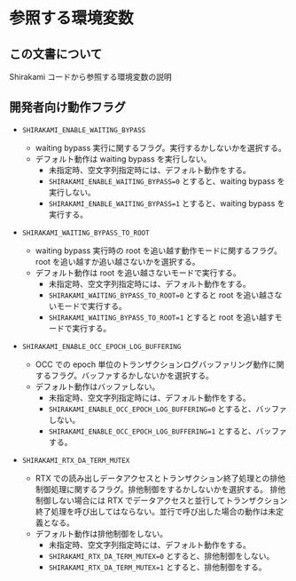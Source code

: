 # 参照する環境変数

## この文書について

Shirakami コードから参照する環境変数の説明

## 開発者向け動作フラグ

* `SHIRAKAMI_ENABLE_WAITING_BYPASS`
  * waiting bypass 実行に関するフラグ。実行するかしないかを選択する。
  * デフォルト動作は waiting bypass を実行しない。
    * 未指定時、空文字列指定時には、デフォルト動作をする。
    * `SHIRAKAMI_ENABLE_WAITING_BYPASS=0` とすると、waiting bypass を実行しない。
    * `SHIRAKAMI_ENABLE_WAITING_BYPASS=1` とすると、waiting bypass を実行する。

* `SHIRAKAMI_WAITING_BYPASS_TO_ROOT`
  * waiting bypass 実行時の root を追い越す動作モードに関するフラグ。root を追い越すか追い越さないかを選択する。
  * デフォルト動作は root を追い越さないモードで実行する。
    * 未指定時、空文字列指定時には、デフォルト動作をする。
    * `SHIRAKAMI_WAITING_BYPASS_TO_ROOT=0` とすると root を追い越さないモードで実行する。
    * `SHIRAKAMI_WAITING_BYPASS_TO_ROOT=1` とすると root を追い越すモードで実行する。

* `SHIRAKAMI_ENABLE_OCC_EPOCH_LOG_BUFFERING`
  * OCC での epoch 単位のトランザクションログバッファリング動作に関するフラグ。バッファするかしないかを選択する。
  * デフォルト動作はバッファしない。
    * 未指定時、空文字列指定時には、デフォルト動作をする。
    * `SHIRAKAMI_ENABLE_OCC_EPOCH_LOG_BUFFERING=0` とすると、バッファしない。
    * `SHIRAKAMI_ENABLE_OCC_EPOCH_LOG_BUFFERING=1` とすると、バッファする。

* `SHIRAKAMI_RTX_DA_TERM_MUTEX`
  * RTX での読み出しデータアクセスとトランザクション終了処理との排他制御処理に関するフラグ。排他制御をするかしないかを選択する。
    排他制御しない場合には RTX でデータアクセスと並行してトランザクション終了処理を呼び出してはならない。並行で呼び出した場合の動作は未定義となる。
  * デフォルト動作は排他制御をしない。
    * 未指定時、空文字列指定時には、デフォルト動作をする。
    * `SHIRAKAMI_RTX_DA_TERM_MUTEX=0` とすると、排他制御をしない。
    * `SHIRAKAMI_RTX_DA_TERM_MUTEX=1` とすると、排他制御をする。
